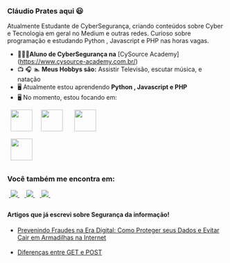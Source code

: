 ### Cláudio Prates aqui 😃
Atualmente Estudante de CyberSegurança, criando conteúdos sobre Cyber e Tecnologia em geral no Medium e outras redes. Curioso sobre programação e estudando Python , Javascript e PHP nas horas vagas.

- 👨🏻‍💻**Aluno de CyberSegurança na**  [CySource Academy] (https://www.cysource-academy.com.br/)
- 📺 🎧 🏊 **Meus Hobbys são:** Assistir Televisão, escutar música, e natação
- 🖥️ Atualmente estou aprendendo **Python , Javascript e PHP**
- 🖥️ No momento, estou focando em:

<div style="display: inline">
 
  &nbsp;&nbsp;<img width='50' height='50' src="https://cdn.jsdelivr.net/gh/devicons/devicon/icons/python/python-original.svg" />&nbsp;&nbsp;
  &nbsp;&nbsp;<img  width='50' height='50' src="https://cdn.jsdelivr.net/gh/devicons/devicon/icons/javascript/javascript-original.svg" />
         &nbsp;&nbsp;&nbsp;
  &nbsp;&nbsp;<img width='50' height='50' src="https://cdn.jsdelivr.net/gh/devicons/devicon/icons/php/php-original.svg" />
   &nbsp;&nbsp;
  
  &nbsp;&nbsp;<img width='50' height='50' src="https://cdn.jsdelivr.net/gh/devicons/devicon/icons/html5/html5-original-wordmark.svg" />
   &nbsp;&nbsp;
</div> 
         

##

### Você também me encontra em:

&nbsp;<a href="https://www.linkedin.com/in/claudiocesarpratesjuniorpcdadm">
<img src="https://img.shields.io/badge/linkedin-%230077B5.svg?style=for-the-badge&logo=linkedin&logoColor=white">
</a>&nbsp;
&nbsp;<a href="https://www.instagram.com/claudiocesarpratesjunior/">
<img src="https://img.shields.io/badge/Instagram-%23E4405F.svg?style=for-the-badge&logo=Instagram&logoColor=white">
</a>&nbsp;
&nbsp;<a href="https://medium.com/@cpratesjunior">
<img src="https://img.shields.io/badge/Medium-12100E?style=for-the-badge&logo=medium&logoColor=white">
</a>&nbsp;

          

##

#### Artigos que já escrevi sobre Segurança da informação!


- <a href="https://medium.com/p/75bd8115c494/edit">
   Prevenindo Fraudes na Era Digital: Como Proteger seus Dados e Evitar Cair em Armadilhas na Internet
  </a>
  <br><br>
- <a href="https://medium.com/@cpratesjunior/diferen%C3%A7as-entre-get-e-post-a9349f20c4fe">
     Diferenças entre GET e POST
  </a>
  
 
